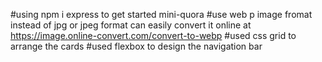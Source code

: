 #using npm i express to get started
mini-quora
#use web p image fromat instead of jpg or jpeg format can easily convert it online at https://image.online-convert.com/convert-to-webp
#used css grid to arrange the cards
#used flexbox to design the navigation bar
